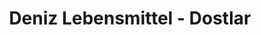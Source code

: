 ---
title: "Deniz Lebensmittel - Dostlar"
url: /linz/deniz-lebensmittel-dostlar/
shop: Supermarkt
---